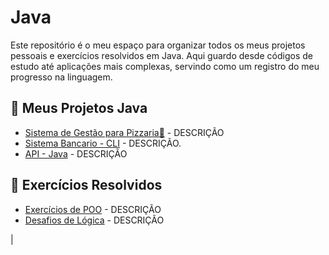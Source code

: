 # Java
Este repositório é o meu espaço para organizar todos os meus projetos pessoais e exercícios resolvidos em Java. Aqui guardo desde códigos de estudo até aplicações mais complexas, servindo como um registro do meu progresso na linguagem.


## 🚀 Meus Projetos Java
- [Sistema de Gestão para Pizzaria🍕](https://github.com/Keven-Costa/desenvolvimento-web-java) - DESCRIÇÃO
- [Sistema Bancario - CLI](https://github.com/Keven-Costa/SistemaBancario) - DESCRIÇÃO.
- [API - Java](https://github.com/Keven-Costa/api-carros) - DESCRIÇÃO


## 📝 Exercícios Resolvidos
- [Exercícios de POO]() - DESCRIÇÃO
- [Desafios de Lógica]() - DESCRIÇÃO

|
